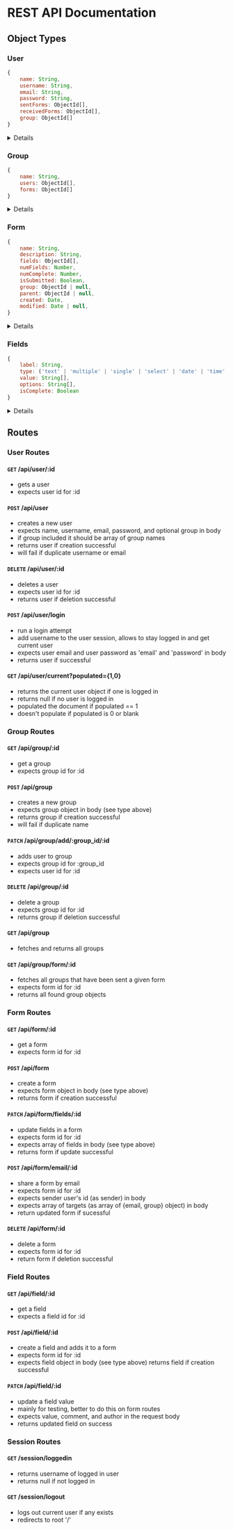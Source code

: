# REST API Documentation
## Object Types
### User
```javascript
{
    name: String,
    username: String,
    email: String,
    password: String,
    sentForms: ObjectId[],
    receivedForms: ObjectId[],
    group: ObjectId[]
}
```
<details>
<summary>Details</summary><br>
For creation only username, email, and password are needed, everything else is optional.
</details>

### Group
```js
{
    name: String,
    users: ObjectId[],
    forms: ObjectId[]
}
```
<details>
<summary>Details</summary><br>
For creation only a name needs to be sent, everything else is optional.
</details>

### Form
```js
{
    name: String,
    description: String,
    fields: ObjectId[],
    numFields: Number,
    numComplete: Number,
    isSubmitted: Boolean,
    group: ObjectId | null,
    parent: ObjectId | null,
    created: Date,
    modified: Date | null,
}
```
<details>
<summary>Details</summary><br>
For creation only a name needs to be sent, everything else is optional.
Group and parent fields are null when creating a form, when a form is sent, copies are made for each group it is send to
with the group and parent forms populated.
</details>

### Fields
```js
{
    label: String,
    type: ('text' | 'multiple' | 'single' | 'select' | 'date' | 'time' | 'date-range' | 'time-range' | 'number' | 'address'),
    value: String[],
    options: String[],
    isComplete: Boolean
}
```
<details>
<summary>Details</summary><br>
For creation only label and type are needed, everything else is optional.
</details>

## Routes
### User Routes
#### `GET` /api/user/:id
* gets a user
* expects user id for :id
#### `POST` /api/user
* creates a new user
* expects name, username, email, password, and optional group in body
* if group included it should be array of group names
* returns user if creation successful
* will fail if duplicate username or email
#### `DELETE` /api/user/:id
* deletes a user
* expects user id for :id
* returns user if deletion successful
#### `POST` /api/user/login
* run a login attempt
* add username to the user session, allows to stay logged in and get current user
* expects user email and user password as 'email' and 'password' in body
* returns user if successful
#### `GET` /api/user/current?populated={1,0}
* returns the current user object if one is logged in
* returns null if no user is logged in
* populated the document if populated == 1
* doesn't populate if populated is 0 or blank

### Group Routes
#### `GET` /api/group/:id
* get a group
* expects group id for :id
#### `POST` /api/group
* creates a new group
* expects group object in body (see type above)
* returns group if creation successful
* will fail if duplicate name
#### `PATCH` /api/group/add/:group_id/:id
* adds user to group
* expects group id for :group_id
* expects user id for :id
#### `DELETE` /api/group/:id
* delete a group
* expects group id for :id
* returns group if deletion successful
#### `GET` /api/group
* fetches and returns all groups
#### `GET` /api/group/form/:id
* fetches all groups that have been sent a given form
* expects form id for :id
* returns all found group objects

### Form Routes
#### `GET` /api/form/:id
* get a form
* expects form id for :id
#### `POST` /api/form
* create a form
* expects form object in body (see type above)
* returns form if creation successful
#### `PATCH` /api/form/fields/:id
* update fields in a form
* expects form id for :id
* expects array of fields in body (see type above)
* returns form if update successful
#### `POST` /api/form/email/:id
* share a form by email
* expects form id for :id
* expects sender user's id (as sender) in body
* expects array of targets (as array of {email, group} object) in body
* return updated form if sucessful
#### `DELETE` /api/form/:id
* delete a form
* expects form id for :id
* return form if deletion successful

### Field Routes
#### `GET` /api/field/:id
* get a field
* expects a field id for :id
#### `POST` /api/field/:id
* create a field and adds it to a form
* expects form id for :id
* expects field object in body (see type above)
returns field if creation successful
#### `PATCH` /api/field/:id
* update a field value
* mainly for testing, better to do this on form routes
* expects value, comment, and author in the request body
* returns updated field on success

### Session Routes
#### `GET` /session/loggedin
* returns username of logged in user
* returns null if not logged in

#### `GET` /session/logout
* logs out current user if any exists
* redirects to root '/'